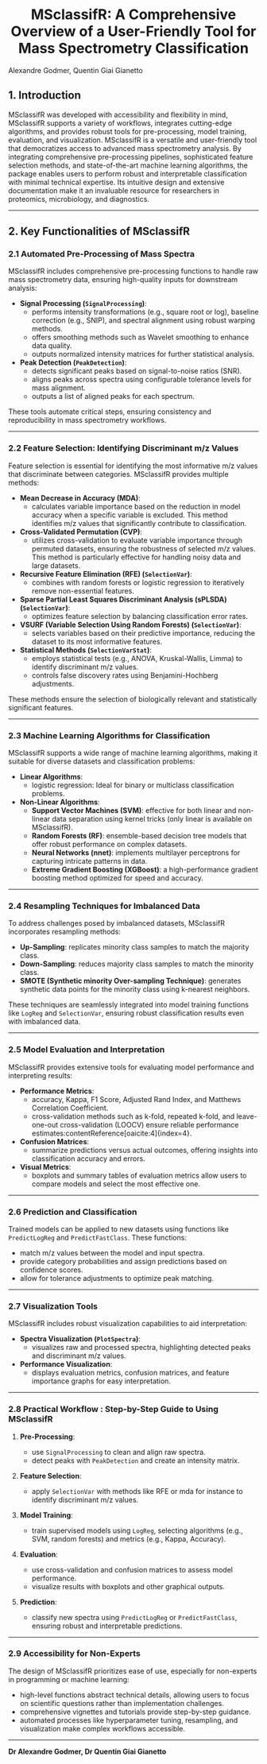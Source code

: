 
<h1 align="center">MSclassifR: A Comprehensive Overview of a User-Friendly Tool for Mass Spectrometry Classification</h1>
Alexandre Godmer, Quentin Giai Gianetto

## 1. Introduction

MSclassifR was developed with accessibility and flexibility in mind, MSclassifR supports a variety of workflows, integrates cutting-edge algorithms, and provides robust tools for pre-processing, model training, evaluation, and visualization.
MSclassifR is a versatile and user-friendly tool that democratizes access to advanced mass spectrometry analysis. By integrating comprehensive pre-processing pipelines, sophisticated feature selection methods, and state-of-the-art machine learning algorithms, the package enables users to perform robust and interpretable classification with minimal technical expertise. Its intuitive design and extensive documentation make it an invaluable resource for researchers in proteomics, microbiology, and diagnostics.

---

## 2. Key Functionalities of MSclassifR

### 2.1 Automated Pre-Processing of Mass Spectra

MSclassifR includes comprehensive pre-processing functions to handle raw mass spectrometry data, ensuring high-quality inputs for downstream analysis:
- **Signal Processing (`SignalProcessing`)**:
  - performs intensity transformations (e.g., square root or log), baseline correction (e.g., SNIP), and spectral alignment using robust warping methods.
  - offers smoothing methods such as Wavelet smoothing to enhance data quality.
  - outputs normalized intensity matrices for further statistical analysis.
- **Peak Detection (`PeakDetection`)**:
  - detects significant peaks based on signal-to-noise ratios (SNR).
  - aligns peaks across spectra using configurable tolerance levels for mass alignment.
  - outputs a list of aligned peaks for each spectrum.

These tools automate critical steps, ensuring consistency and reproducibility in mass spectrometry workflows.

---

### 2.2 Feature Selection: Identifying Discriminant m/z Values

Feature selection is essential for identifying the most informative m/z values that discriminate between categories. MSclassifR provides multiple methods:
- **Mean Decrease in Accuracy (MDA)**:
  - calculates variable importance based on the reduction in model accuracy when a specific variable is excluded. This method identifies m/z values that significantly contribute to classification.
- **Cross-Validated Permutation (CVP)**:
  - utilizes cross-validation to evaluate variable importance through permuted datasets, ensuring the robustness of selected m/z values. This method is particularly effective for handling noisy data and large datasets.
- **Recursive Feature Elimination (RFE) (`SelectionVar`)**:
  - combines with random forests or logistic regression to iteratively remove non-essential features.
- **Sparse Partial Least Squares Discriminant Analysis (sPLSDA) (`SelectionVar`)**:
  - optimizes feature selection by balancing classification error rates.
- **VSURF (Variable Selection Using Random Forests) (`SelectionVar`)**:
  - selects variables based on their predictive importance, reducing the dataset to its most informative features.
- **Statistical Methods (`SelectionVarStat`)**:
  - employs statistical tests (e.g., ANOVA, Kruskal-Wallis, Limma) to identify discriminant m/z values.
  - controls false discovery rates using Benjamini-Hochberg adjustments.

These methods ensure the selection of biologically relevant and statistically significant features.

---

### 2.3 Machine Learning Algorithms for Classification

MSclassifR supports a wide range of machine learning algorithms, making it suitable for diverse datasets and classification problems:
- **Linear Algorithms**:
  - logistic regression: Ideal for binary or multiclass classification problems.
- **Non-Linear Algorithms**:
  - **Support Vector Machines (SVM)**: effective for both linear and non-linear data separation using kernel tricks (only linear is available on MSclassifR).
  - **Random Forests (RF)**: ensemble-based decision tree models that offer robust performance on complex datasets.
  - **Neural Networks (nnet)**: implements multilayer perceptrons for capturing intricate patterns in data.
  - **Extreme Gradient Boosting (XGBoost)**: a high-performance gradient boosting method optimized for speed and accuracy.
---
### 2.4 Resampling Techniques for Imbalanced Data

To address challenges posed by imbalanced datasets, MSclassifR incorporates resampling methods:
- **Up-Sampling**: replicates minority class samples to match the majority class.
- **Down-Sampling**: reduces majority class samples to match the minority class.
- **SMOTE (Synthetic minority Over-sampling Technique)**: generates synthetic data points for the minority class using k-nearest neighbors.

These techniques are seamlessly integrated into model training functions like `LogReg` and `SelectionVar`, ensuring robust classification results even with imbalanced data.

---

### 2.5 Model Evaluation and Interpretation

MSclassifR provides extensive tools for evaluating model performance and interpreting results:
- **Performance Metrics**:
  - accuracy, Kappa, F1 Score, Adjusted Rand Index, and Matthews Correlation Coefficient.
  - cross-validation methods such as k-fold, repeated k-fold, and leave-one-out cross-validation (LOOCV) ensure reliable performance estimates&#8203;:contentReference[oaicite:4]{index=4}.
- **Confusion Matrices**:
  - summarize predictions versus actual outcomes, offering insights into classification accuracy and errors.
- **Visual Metrics**:
  - boxplots and summary tables of evaluation metrics allow users to compare models and select the most effective one.
---
### 2.6 Prediction and Classification

Trained models can be applied to new datasets using functions like `PredictLogReg` and `PredictFastClass`. These functions:
- match m/z values between the model and input spectra.
- provide category probabilities and assign predictions based on confidence scores.
- allow for tolerance adjustments to optimize peak matching.

---

### 2.7 Visualization Tools

MSclassifR includes robust visualization capabilities to aid interpretation:
- **Spectra Visualization (`PlotSpectra`)**:
  - visualizes raw and processed spectra, highlighting detected peaks and discriminant m/z values.
- **Performance Visualization**:
  - displays evaluation metrics, confusion matrices, and feature importance graphs for easy interpretation.

---

### 2.8 Practical Workflow : Step-by-Step Guide to Using MSclassifR

1. **Pre-Processing**:
   - use `SignalProcessing` to clean and align raw spectra.
   - detect peaks with `PeakDetection` and create an intensity matrix.

2. **Feature Selection**:
   - apply `SelectionVar` with methods like RFE or mda for instance to identify discriminant m/z values.

3. **Model Training**:
   - train supervised models using `LogReg`, selecting algorithms (e.g., SVM, random forests) and metrics (e.g., Kappa, Accuracy).

4. **Evaluation**:
   - use cross-validation and confusion matrices to assess model performance.
   - visualize results with boxplots and other graphical outputs.

5. **Prediction**:
   - classify new spectra using `PredictLogReg` or `PredictFastClass`, ensuring robust and interpretable predictions.

---

### 2.9 Accessibility for Non-Experts

The design of MSclassifR prioritizes ease of use, especially for non-experts in programming or machine learning:
- high-level functions abstract technical details, allowing users to focus on scientific questions rather than implementation challenges.
- comprehensive vignettes and tutorials provide step-by-step guidance.
- automated processes like hyperparameter tuning, resampling, and visualization make complex workflows accessible.

---

**Dr Alexandre Godmer, Dr Quentin Giai Gianetto**